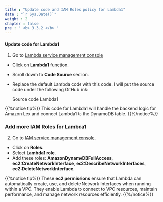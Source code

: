```yaml
---
title : "Update code and IAM Roles policy for Lambda1"
date : "`r Sys.Date()`"
weight : 2
chapter : false
pre : " <b> 3.3.2 </b> "
---
```



#### Update code for Lambda1 
1. Go to [Lambda service management console](https://ap-southeast-2.console.aws.amazon.com/lambda/home)
  + Click on **Lambda1** function.
  + Scroll dowm to **Code Source** section.
  + Replace the default Lambda code with this code. I will put the source code under the following GitHub link:
    
    [Source code Lambda1](https://ap-southeast-2.console.aws.amazon.com/lambda/home)

{{%notice tip%}}
This code for Lambda1 will handle the backend logic for Amazon Lex and connect Lambda1 to the DynamoDB table.
{{%/notice%}}

### Add more IAM Roles for Lambda1
2. Go to [IAM service management console](https://us-east-1.console.aws.amazon.com/iam/home).
  + Click on **Roles**.
  + Select **Lambda1 role**.
  + Add these roles: **AmazonDynamoDBFullAccess**, **ec2:CreateNetworkInterface**, **ec2:DescribeNetworkInterfaces**, **ec2:DeleteNetworkInterface**.

{{%notice tip%}}
These **ec2 permissions** ensure that Lambda can automatically create, use, and delete Network Interfaces when running within a VPC. They enable Lambda to connect to VPC resources, maintain performance, and manage network resources efficiently.
{{%/notice%}}



